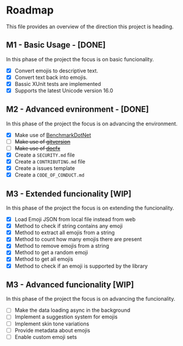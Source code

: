 # Roadmap

This file provides an overview of the direction this project is heading.

## M1 - Basic Usage - [DONE]

In this phase of the project the focus is on basic funcionality.

- [x] Convert emojis to descriptive text.
- [x] Convert text back into emojis.
- [x] Bassic XUnit tests are implemented
- [x] Supports the latest Unicode version 16.0

## M2 - Advanced evnironment - [DONE]

In this phase of the project the focus is on advancing the environment.

- [x] Make use of [BenchmarkDotNet](https://github.com/dotnet/BenchmarkDotNet)
- [ ] ~~Make use of [gitversion](https://gitversion.net)~~
- [ ] ~~Make use of [docfx](https://dotnet.github.io/docfx)~~
- [x] Create a `SECURITY.md` file
- [x] Create a `CONTRIBUTING.md` file
- [x] Create a issues template
- [x] Create a `CODE_OF_CONDUCT.md`

## M3 - Extended funcionality [WIP]

In this phase of the project the focus is on extending the funcionality.

- [x] Load Emoji JSON from local file instead from web
- [x] Method to check if string contains any emoji
- [x] Method to extract all emojis from a string
- [x] Method to count how many emojis there are present
- [x] Method to remove emojis from a string
- [x] Method to get a random emoji
- [x] Method to get all emojis
- [x] Method to check if an emoji is supported by the library

## M3 - Advanced funcionality [WIP]

In this phase of the project the focus is on advancing the funcionality.

- [ ] Make the data loading async in the background
- [ ] Implement a suggestion system for emojis
- [ ] Implement skin tone variations
- [ ] Provide metadata about emojis
- [ ] Enable custom emoji sets
